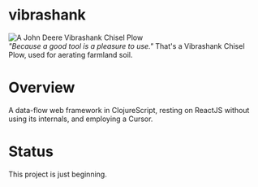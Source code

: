 # vibrashank

![A John Deere Vibrashank Chisel Plow](http://i.imgur.com/cY2kW0J.jpg)  
_"Because a good tool is a pleasure to use."_  That's a Vibrashank Chisel Plow, used for aerating farmland soil.

# Overview

A data-flow web framework in ClojureScript, resting on ReactJS without using its internals, and employing a Cursor.

# Status

This project is just beginning.
